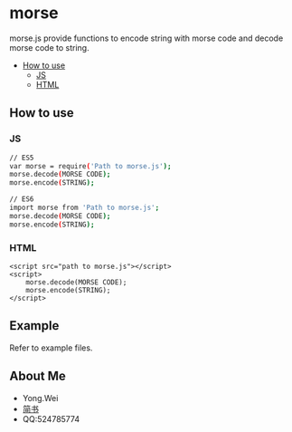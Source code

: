 # morse
morse.js provide functions to encode string with morse code and decode morse code to string.

- [How to use](#how-to-use)
    - [JS](#JS)
    - [HTML](#HTML)
    
## How to use

### JS
```bash
// ES5
var morse = require('Path to morse.js');
morse.decode(MORSE CODE);
morse.encode(STRING);

// ES6
import morse from 'Path to morse.js';
morse.decode(MORSE CODE);
morse.encode(STRING);

```

### HTML

```
<script src="path to morse.js"></script>
<script>
    morse.decode(MORSE CODE);
    morse.encode(STRING);
</script>
```

## Example

Refer to example files.


## About Me

- Yong.Wei
- [简书](http://www.jianshu.com/u/7ffa168d774e)
- QQ:524785774
